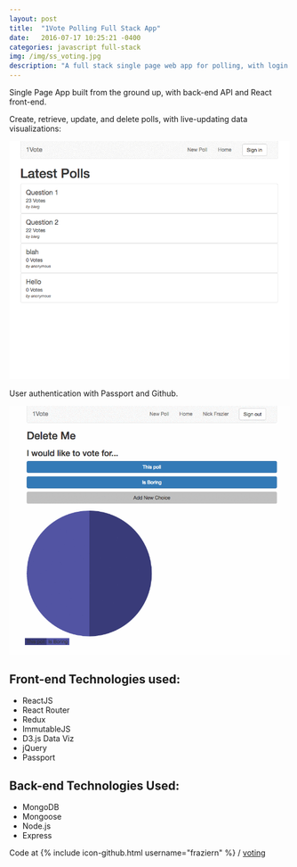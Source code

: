 ```yaml
---
layout: post
title:  "1Vote Polling Full Stack App"
date:   2016-07-17 10:25:21 -0400
categories: javascript full-stack
img: /img/ss_voting.jpg
description: "A full stack single page web app for polling, with login and dataviz"
---
```


Single Page App built from the ground up, with back-end API and React front-end.

Create, retrieve, update, and delete polls, with live-updating data visualizations:

![Project screenshot](/img/gif_voting_1.gif)

User authentication with Passport and Github.

![Project screenshot](/img/gif_voting_2.gif)


Front-end Technologies used:
---------------------------

- ReactJS
- React Router
- Redux
- ImmutableJS
- D3.js Data Viz
- jQuery
- Passport

Back-end Technologies Used:
--------------------------

- MongoDB
- Mongoose
- Node.js
- Express


Code at  {% include icon-github.html username="fraziern" %} / [voting](https://github.com/fraziern/voting)
